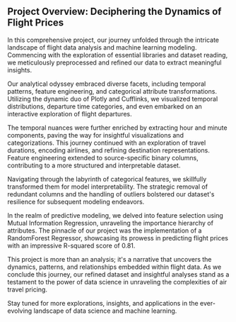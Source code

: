 ## Project Overview: Deciphering the Dynamics of Flight Prices
In this comprehensive project, our journey unfolded through the intricate landscape of flight data analysis and machine learning modeling. Commencing with the exploration of essential libraries and dataset reading, we meticulously preprocessed and refined our data to extract meaningful insights.

Our analytical odyssey embraced diverse facets, including temporal patterns, feature engineering, and categorical attribute transformations. Utilizing the dynamic duo of Plotly and Cufflinks, we visualized temporal distributions, departure time categories, and even embarked on an interactive exploration of flight departures.

The temporal nuances were further enriched by extracting hour and minute components, paving the way for insightful visualizations and categorizations. This journey continued with an exploration of travel durations, encoding airlines, and refining destination representations. Feature engineering extended to source-specific binary columns, contributing to a more structured and interpretable dataset.

Navigating through the labyrinth of categorical features, we skillfully transformed them for model interpretability. The strategic removal of redundant columns and the handling of outliers bolstered our dataset's resilience for subsequent modeling endeavors.

In the realm of predictive modeling, we delved into feature selection using Mutual Information Regression, unraveling the importance hierarchy of attributes. The pinnacle of our project was the implementation of a RandomForest Regressor, showcasing its prowess in predicting flight prices with an impressive R-squared score of 0.81.

This project is more than an analysis; it's a narrative that uncovers the dynamics, patterns, and relationships embedded within flight data. As we conclude this journey, our refined dataset and insightful analyses stand as a testament to the power of data science in unraveling the complexities of air travel pricing.

Stay tuned for more explorations, insights, and applications in the ever-evolving landscape of data science and machine learning.
